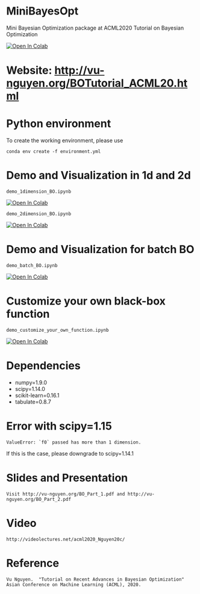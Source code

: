 # MiniBayesOpt
Mini Bayesian Optimization package at ACML2020 Tutorial on Bayesian Optimization

[![Open In Colab](https://colab.research.google.com/assets/colab-badge.svg)](https://colab.research.google.com/drive/1-rAr71cNaeu-E-Y75fXdrT_QwgS6gf7r)

# Website: http://vu-nguyen.org/BOTutorial_ACML20.html

# Python environment
To create the working environment, please use
```
conda env create -f environment.yml
```

# Demo and Visualization in 1d and 2d
```
demo_1dimension_BO.ipynb
```
[![Open In Colab](https://colab.research.google.com/assets/colab-badge.svg)](https://colab.research.google.com/drive/14KJLTTZY1reaWlZK5jj5WOj3dxpUQu9K#scrollTo=r2MEDu_sKsmU)

```
demo_2dimension_BO.ipynb
```
[![Open In Colab](https://colab.research.google.com/assets/colab-badge.svg)](https://colab.research.google.com/drive/1LdHljqU97S97E1CoUQVRN1RSEiD5rXmD#scrollTo=3TlIbyc-La5N)


# Demo and Visualization for batch BO
```
demo_batch_BO.ipynb
```
[![Open In Colab](https://colab.research.google.com/assets/colab-badge.svg)](https://colab.research.google.com/drive/1TEuYftL3ltUqkdx1S8J4kmt757Asj3Ut)


# Customize your own black-box function
```
demo_customize_your_own_function.ipynb
```

[![Open In Colab](https://colab.research.google.com/assets/colab-badge.svg)](https://colab.research.google.com/drive/1-rAr71cNaeu-E-Y75fXdrT_QwgS6gf7r)

# Dependencies
* numpy=1.9.0
* scipy=1.14.0
* scikit-learn=0.16.1
* tabulate=0.8.7

# Error with scipy=1.15
```
ValueError: `f0` passed has more than 1 dimension.
```
If this is the case, please downgrade to scipy=1.14.1

# Slides and Presentation
```
Visit http://vu-nguyen.org/BO_Part_1.pdf and http://vu-nguyen.org/BO_Part_2.pdf
```

# Video
```
http://videolectures.net/acml2020_Nguyen20c/
```

# Reference
```
Vu Nguyen.  "Tutorial on Recent Advances in Bayesian Optimization" Asian Conference on Machine Learning (ACML), 2020.
```
